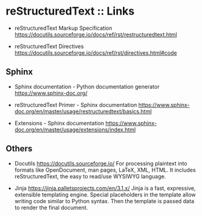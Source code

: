 # reStructuredText :: Links

* reStructuredText Markup Specification
https://docutils.sourceforge.io/docs/ref/rst/restructuredtext.html

* reStructuredText Directives
https://docutils.sourceforge.io/docs/ref/rst/directives.html#code


## Sphinx

* Sphinx documentation - Python documentation generator
https://www.sphinx-doc.org/

* reStructuredText Primer - Sphinx documentation
https://www.sphinx-doc.org/en/master/usage/restructuredtext/basics.html

* Extensions - Sphinx documentation
https://www.sphinx-doc.org/en/master/usage/extensions/index.html

## Others

* Docutils
https://docutils.sourceforge.io/
For processing plaintext into formats like OpenDocument, man pages, LaTeX, XML, HTML. It includes reStructuredText, the easy to read/use WYSIWYG language.

* Jinja
https://jinja.palletsprojects.com/en/3.1.x/
Jinja is a fast, expressive, extensible templating engine. Special placeholders in the template allow writing code similar to Python syntax. Then the template is passed data to render the final document.
